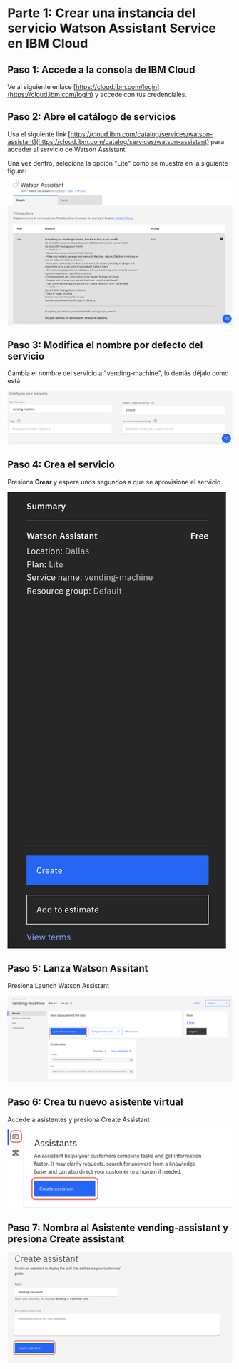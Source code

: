# Parte 1: Crear una instancia del servicio Watson Assistant Service en IBM Cloud

## Paso 1: Accede a la consola de IBM Cloud

Ve al siguiente enlace [https://cloud.ibm.com/login](https://cloud.ibm.com/login) y accede con tus credenciales.

## Paso 2: Abre el catálogo de servicios

Usa el siguiente link [https://cloud.ibm.com/catalog/services/watson-assistant](https://cloud.ibm.com/catalog/services/watson-assistant) para acceder al servicio de Watson Assistant.

Una vez dentro, seleciona la opción "Lite" como se muestra en la siguiente figura:

![Watson](../images/WatsonAssistant.png)

## Paso 3: Modifica el nombre por defecto del servicio

Cambia el nombre del servicio a "vending-machine", lo demás déjalo como está

![NameWatson](../images/nombreWatson.png)

## Paso 4: Crea el servicio

Presiona **Crear** y espera unos segundos a que se aprovisione el servicio

![CreateWatson](../images/crearWatson.png)

## Paso 5: Lanza Watson Assitant

Presiona Launch Watson Assistant

![LaunchWatson](../images/launchWatson.png)

## Paso 6: Crea tu nuevo asistente virtual

Accede a asistentes y presiona Create Assistant

![CrearAsistente](../images/crearAsistente.png)

## Paso 7: Nombra al Asistente vending-assistant y presiona Create assistant

![NombreAsistente](../images/nombreAsistente.png)
